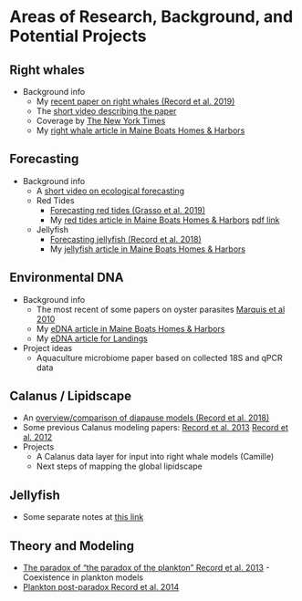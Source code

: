 # Areas of Research, Background, and Potential Projects

## Right whales

 - Background info
   - My [recent paper on right whales (Record et al. 2019)](https://tos.org/oceanography/article/rapid-climate-driven-circulation-changes-threaten-conservation-of-endangere)
   - The [short video describing the paper](https://vimeo.com/374791099)
   - Coverage by [The New York Times](https://www.nytimes.com/2019/05/23/science/right-whales-endangered.html)
   - My [right whale article in Maine Boats Homes & Harbors](https://maineboats.com/print/issue-153/uncertain-future-right-whales)
   
## Forecasting

 - Background info
   - A [short video on ecological forecasting](https://vimeo.com/371223781)
   - Red Tides
     - [Forecasting red tides (Grasso et al. 2019)](https://esajournals.onlinelibrary.wiley.com/doi/full/10.1002/ecs2.2960)
     - My [red tides article in Maine Boats Homes & Harbors](https://maineboats.com/print/issue-150/hunt-red-tides) [pdf link](https://www.researchgate.net/publication/323113871_The_Hunt_for_Red_Tides_The_biology_of_toxic_algal_blooms/link/5c325334458515a4c712afe0/download)
   - Jellyfish
     - [Forecasting jellyfish (Record et al. 2018)](https://www.nrcresearchpress.com/doi/full/10.1139/anc-2017-0003)
     - My [jellyfish article in Maine Boats Homes & Harbors](https://maineboats.com/print/issue-141/unearthly-floating-objects)
 
 ## Environmental DNA
 
  - Background info
    - The most recent of some papers on oyster parasites [Marquis et al 2010](https://www.researchgate.net/publication/335137727_Molecular_Epizootiology_of_Toxoplasma_gondii_and_Cryptosporidium_parvum_in_the_Eastern_Oyster_Crassostrea_virginica_from_Maine_USA)
    - My [eDNA article in Maine Boats Homes & Harbors](https://maineboats.com/print/issue-161/environmental-dna)
    - My [eDNA article for Landings](https://mlcalliance.org/2019/12/13/environmental-dna-the-next-map-of-the-ocean/)
  - Project ideas  
    - Aquaculture microbiome paper based on collected 18S and qPCR data
    
 ## Calanus / Lipidscape
 
   - An [overview/comparison of diapause models (Record et al. 2018)](https://onlinelibrary.wiley.com/doi/full/10.1111/jbi.13414)
   - Some previous Calanus modeling papers: [Record et al. 2013](https://www.sciencedirect.com/science/article/abs/pii/S0304380013001750) [Record et al. 2012](https://www.researchgate.net/publication/223958559_First_principles_of_copepod_development_help_explain_global_marine_diversity_patterns)
   - Projects
     - A Calanus data layer for input into right whale models (Camille)
     - Next steps of mapping the global lipidscape
     
## Jellyfish
  - Some separate notes at [this link](https://github.com/SeascapeScience/SeascapeScience.github.io/blob/master/ProjectIdeas/jellynotes.md)
  
## Theory and Modeling
  - [The paradox of “the paradox of the plankton” Record et al. 2013](https://academic.oup.com/icesjms/article/71/2/236/777680) - Coexistence in plankton models
  - [Plankton post-paradox Record et al. 2014](https://academic.oup.com/icesjms/article/71/2/296/790726)
  
   

